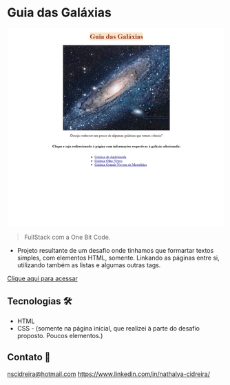 # Guia das Galáxias

![preview](./.github/preview.jpeg)

> FullStack com a One Bit Code.

- Projeto resultante de um desafio onde tinhamos que formartar textos simples, com elementos HTML, somente. Linkando as páginas entre si, utilizando também as listas e algumas outras tags.

[Clique aqui para acessar](https://codepen.io/Romanoff-97/pen/gOKYJRz/)

## Tecnologias 🛠

- HTML
- CSS - (somente na página inicial, que realizei à parte do desafio proposto. Poucos elementos.)

## Contato 📧

nscidreira@hotmail.com
<https://www.linkedin.com/in/nathalya-cidreira/>
